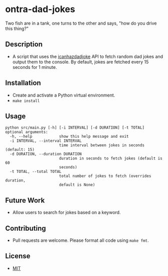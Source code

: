 # ontra-dad-jokes
Two fish are in a tank, one turns to the other and says, "how do you drive this thing?"

## Description
- A script that uses the [icanhazdadjoke](https://icanhazdadjoke.com/api) API to fetch random dad jokes and output them to the console. By default, jokes are fetched every 15 seconds for 1 minute.

## Installation
- Create and activate a Python virtual environment.
- `make install`

## Usage
```
python src/main.py [-h] [-i INTERVAL] [-d DURATION] [-t TOTAL]
optional arguments:
  -h, --help            show this help message and exit
  -i INTERVAL, --interval INTERVAL
                        time interval between jokes in seconds (default: 15)
  -d DURATION, --duration DURATION
                        duration in seconds to fetch jokes (default is 60
                        seconds)
  -t TOTAL, --total TOTAL
                        total number of jokes to fetch (overrides duration,
                        default is None)
```

## Future Work
- Allow users to search for jokes based on a keyword.

## Contributing
- Pull requests are welcome. Please format all code using `make fmt`.

## License
- [MIT](https://choosealicense.com/licenses/mit/)
